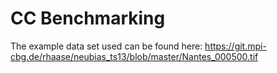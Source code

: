 # CC Benchmarking
The example data set used can be found here:
https://git.mpi-cbg.de/rhaase/neubias_ts13/blob/master/Nantes_000500.tif